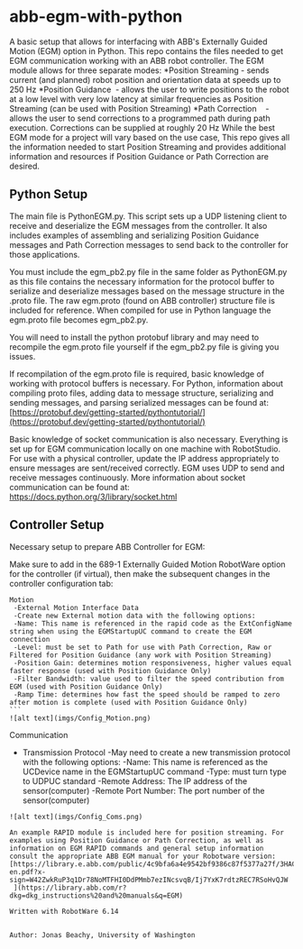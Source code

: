 # abb-egm-with-python
A basic setup that allows for interfacing with ABB's Externally Guided Motion (EGM) option in Python. This repo contains the files needed to get EGM communication working with an ABB robot controller. The EGM module allows for three separate modes:
 *Position Streaming - sends current (and planned) robot position and orientation data at speeds up to 250 Hz 
 *Position Guidance  - allows the user to write positions to the robot at a low level with very low latency at similar frequencies as Position Streaming (can be used with Position Streaming)
 *Path Correction    - allows the user to send corrections to a programmed path during path execution. Corrections can be supplied at roughly 20 Hz
While the best EGM mode for a project will vary based on the use case, This repo gives all the information needed to start Position Streaming and provides additional information and resources if Position Guidance or Path Correction are desired. 

## Python Setup
The main file is PythonEGM.py. This script sets up a UDP listening client to receive and deserialize the EGM messages from the controller. It also includes examples of assembling and serializing Position Guidance messages and Path Correction messages to send back to the controller for those applications.

You must include the egm_pb2.py file in the same folder as PythonEGM.py as this file contains the necessary information for the protocol buffer to serialize and deserialize messages based on the message structure in the .proto file. The raw egm.proto (found on ABB controller) structure file is included for reference. When compiled for use in Python language the egm.proto file becomes egm_pb2.py.

You will need to install the python protobuf library and may need to recompile the egm.proto file yourself if the egm_pb2.py file is giving you issues.

If recompilation of the egm.proto file is required, basic knowledge of working with protocol buffers is necessary. For Python, information about compiling proto files, adding data to message structure, serializing and sending messages, and parsing serialized messages can be found at: [https://protobuf.dev/getting-started/pythontutorial/](https://protobuf.dev/getting-started/pythontutorial/)

Basic knowledge of socket communication is also necessary. Everything is set up for EGM communication locally on one machine with RobotStudio. For use with a physical controller, update the IP address appropriately to ensure messages are sent/received correctly. EGM uses UDP to send and receive messages continuously. More information about socket communication can be found at: https://docs.python.org/3/library/socket.html

## Controller Setup
Necessary setup to prepare ABB Controller for EGM:

Make sure to add in the 689-1 Externally Guided Motion RobotWare option for the controller (if virtual), then make the subsequent changes in the controller configuration tab:
```
Motion
 -External Motion Interface Data
 -Create new External motion data with the following options:
 -Name: This name is referenced in the rapid code as the ExtConfigName string when using the EGMStartupUC command to create the EGM connection
 -Level: must be set to Path for use with Path Correction, Raw or Filtered for Position Guidance (any work with Position Streaming)
 -Position Gain: determines motion responsiveness, higher values equal faster response (used with Position Guidance Only)
 -Filter Bandwidth: value used to filter the speed contribution from EGM (used with Position Guidance Only)
 -Ramp Time: determines how fast the speed should be ramped to zero after motion is complete (used with Position Guidance Only)
```             
![alt text](imgs/Config_Motion.png)

```
Communication
 - Transmission Protocol
 -May need to create a new transmission protocol with the following options:
 -Name: This name is referenced as the UCDevice name in the EGMStartupUC command
 -Type: must turn type to UDPUC standard
 -Remote Address: The IP address of the sensor(computer)
 -Remote Port Number: The port number of the sensor(computer)
```
![alt text](imgs/Config_Coms.png)

An example RAPID module is included here for position streaming. For examples using Position Guidance or Path Correction, as well as information on EGM RAPID commands and general setup information consult the appropriate ABB EGM manual for your Robotware version: [https://library.e.abb.com/public/4c9bfa6a4e9542bf9386c87f5377a27f/3HAC073319%20AM%20Externally%20Guided%20Motion%20RW6-en.pdf?x-sign=W42ZwkRuP3q1Dr78NoMTFHI0DdPMmb7ezINcsvqB/Ij7YxK7rdtzREC7RSoHvQJW  ](https://library.abb.com/r?dkg=dkg_instructions%20and%20manuals&q=EGM)

Written with RobotWare 6.14


Author: Jonas Beachy, University of Washington
